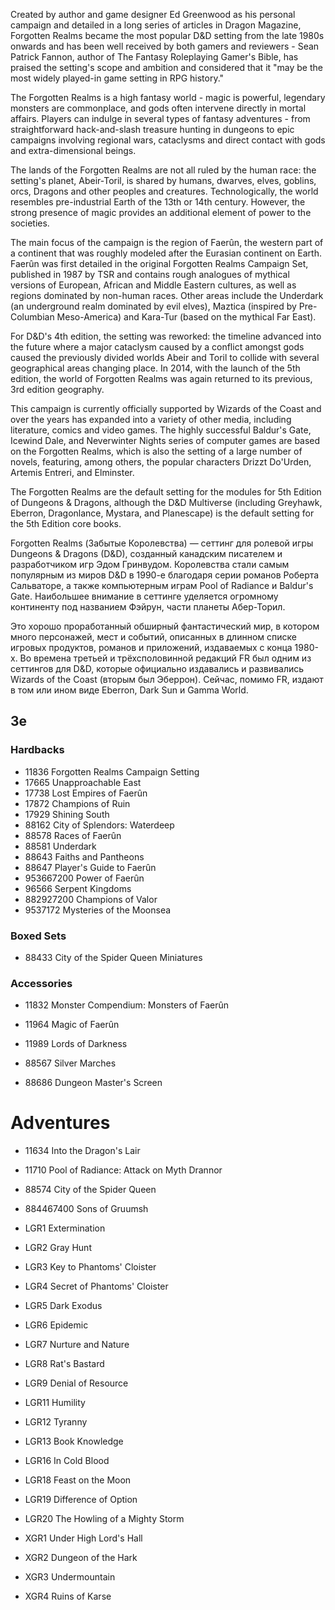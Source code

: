 Created by author and game designer Ed Greenwood as his personal campaign and
detailed in a long series of articles in Dragon Magazine, Forgotten Realms
became the most popular D&D setting from the late 1980s onwards and has been
well received by both gamers and reviewers - Sean Patrick Fannon, author of
The Fantasy Roleplaying Gamer's Bible, has praised the setting's scope and
ambition and considered that it "may be the most widely played-in game setting
in RPG history."

The Forgotten Realms is a high fantasy world - magic is powerful, legendary
monsters are commonplace, and gods often intervene directly in mortal affairs.
Players can indulge in several types of fantasy adventures - from
straightforward hack-and-slash treasure hunting in dungeons to epic campaigns
involving regional wars, cataclysms and direct contact with gods and
extra-dimensional beings.

The lands of the Forgotten Realms are not all ruled by the human race: the
setting's planet, Abeir-Toril, is shared by humans, dwarves, elves, goblins,
orcs, Dragons and other peoples and creatures. Technologically, the world
resembles pre-industrial Earth of the 13th or 14th century. However, the
strong presence of magic provides an additional element of power to the
societies.

The main focus of the campaign is the region of Faerûn, the western part of a
continent that was roughly modeled after the Eurasian continent on Earth.
Faerûn was first detailed in the original Forgotten Realms Campaign Set,
published in 1987 by TSR and contains rough analogues of mythical versions of
European, African and Middle Eastern cultures, as well as regions dominated by
non-human races. Other areas include the Underdark (an underground realm
dominated by evil elves), Maztica (inspired by Pre-Columbian Meso-America) and
Kara-Tur (based on the mythical Far East).

For D&D's 4th edition, the setting was reworked: the timeline advanced into
the future where a major cataclysm caused by a conflict amongst gods caused
the previously divided worlds Abeir and Toril to collide with several
geographical areas changing place. In 2014, with the launch of the 5th
edition, the world of Forgotten Realms was again returned to its previous, 3rd
edition geography.

This campaign is currently officially supported by Wizards of the Coast and
over the years has expanded into a variety of other media, including
literature, comics and video games. The highly successful Baldur's Gate,
Icewind Dale, and Neverwinter Nights series of computer games are based on the
Forgotten Realms, which is also the setting of a large number of novels,
featuring, among others, the popular characters Drizzt Do'Urden, Artemis
Entreri, and Elminster.

The Forgotten Realms are the default setting for the modules for 5th Edition
of Dungeons & Dragons, although the D&D Multiverse (including Greyhawk,
Eberron, Dragonlance, Mystara, and Planescape) is the default setting for the
5th Edition core books.

Forgotten Realms (Забытые Королевства) — сеттинг для ролевой игры Dungeons &
Dragons (D&D), созданный канадским писателем и разработчиком игр Эдом
Гринвудом. Королевства стали самым популярным из миров D&D в 1990-е благодаря
серии романов Роберта Сальваторе, а также компьютерным играм Pool of Radiance
и Baldur's Gate. Наибольшее внимание в сеттинге уделяется огромному континенту
под названием Фэйрун, части планеты Абер-Торил.

Это хорошо проработанный обширный фантастический мир, в котором много
персонажей, мест и событий, описанных в длинном списке игровых продуктов,
романов и приложений, издаваемых с конца 1980-х. Во времена третьей и
трёхсполовинной редакций FR был одним из сеттингов для D&D, которые официально
издавались и развивались Wizards of the Coast (вторым был Эберрон). Сейчас,
помимо FR, издают в том или ином виде Eberron, Dark Sun и Gamma World.

## 3e

### Hardbacks

* 11836	Forgotten Realms Campaign Setting
* 17665 Unapproachable East
* 17738 Lost Empires of Faerûn
* 17872 Champions of Ruin
* 17929 Shining South
* 88162 City of Splendors: Waterdeep
* 88578	Races of Faerûn
* 88581 Underdark
* 88643	Faiths and Pantheons
* 88647 Player's Guide to Faerûn
* 953667200 Power of Faerûn
* 96566 Serpent Kingdoms
* 882927200 Champions of Valor
* 9537172 Mysteries of the Moonsea

### Boxed Sets

* 88433	City of the Spider Queen Miniatures

### Accessories

* 11832	Monster Compendium: Monsters of Faerûn
* 11964	Magic of Faerûn
* 11989	Lords of Darkness
* 88567	Silver Marches


* 88686	Dungeon Master's Screen

# Adventures

* 11634	Into the Dragon's Lair
* 11710	Pool of Radiance: Attack on Myth Drannor
* 88574	City of the Spider Queen
* 884467400 Sons of Gruumsh


* LGR1 Extermination
* LGR2 Gray Hunt
* LGR3 Key to Phantoms' Cloister
* LGR4 Secret of Phantoms' Cloister
* LGR5 Dark Exodus
* LGR6 Epidemic
* LGR7 Nurture and Nature
* LGR8 Rat's Bastard
* LGR9 Denial of Resource
* LGR11 Humility
* LGR12 Tyranny
* LGR13 Book Knowledge
* LGR16 In Cold Blood
* LGR18 Feast on the Moon
* LGR19 Difference of Option
* LGR20 The Howling of a Mighty Storm
* XGR1 Under High Lord's Hall
* XGR2 Dungeon of the Hark
* XGR3 Undermountain
* XGR4 Ruins of Karse
